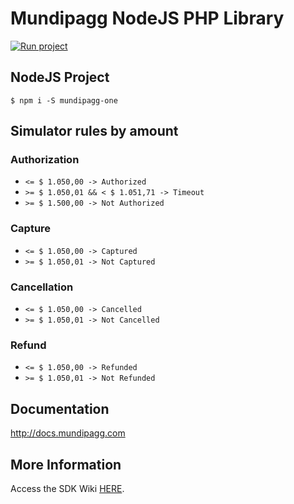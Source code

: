 # Mundipagg NodeJS PHP Library

[![Run project](https://s3-sa-east-1.amazonaws.com/assets.azk.io/run-project.png)](http://run.azk.io/start/?repo=movibe/mundipagg-one-nodejs)

## NodeJS Project

    $ npm i -S mundipagg-one


## Simulator rules by amount

### Authorization

* `<= $ 1.050,00 -> Authorized`
* `>= $ 1.050,01 && < $ 1.051,71 -> Timeout`
* `>= $ 1.500,00 -> Not Authorized`

### Capture

* `<= $ 1.050,00 -> Captured`
* `>= $ 1.050,01 -> Not Captured`

### Cancellation

* `<= $ 1.050,00 -> Cancelled`
* `>= $ 1.050,01 -> Not Cancelled`

### Refund
* `<= $ 1.050,00 -> Refunded`
* `>= $ 1.050,01 -> Not Refunded`

## Documentation

  http://docs.mundipagg.com

## More Information
Access the SDK Wiki [HERE](https://github.com/movibe/mundipagg-one-nodejs/wiki).